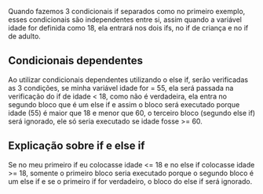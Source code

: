 Quando fazemos 3 condicionais if separados como no primeiro exemplo, esses condicionais são independentes entre si, assim quando a variável idade for definida como 18, ela entrará nos dois ifs, no if de criança e no if de adulto.

## Condicionais dependentes

Ao utilizar condicionais dependentes utilizando o else if, serão verificadas as 3 condições, se minha variável idade for = 55, ela será passada na verificação do if de idade < 18, como não é verdadeira, ela entra no segundo bloco que é um else if e assim o bloco será executado porque idade (55) é maior que 18 e menor que 60, o terceiro bloco (segundo else if) será ignorado, ele só seria executado se idade fosse >= 60.

## Explicação sobre if e else if

Se no meu primeiro if eu colocasse idade <= 18 e no else if colocasse idade >= 18, somente o primeiro bloco seria executado porque o segundo bloco é um else if e se o primeiro if for verdadeiro, o bloco do else if será ignorado.
